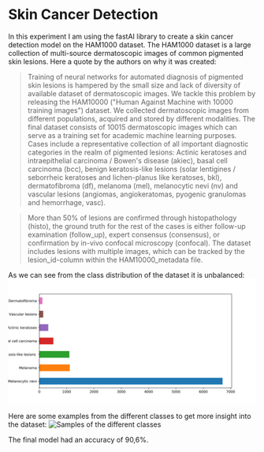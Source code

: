 # Skin Cancer Detection

In this experiment I am using the fastAI library to create a skin cancer detection model on the HAM1000 dataset.
The HAM1000 dataset is a large collection of multi-source dermatoscopic images of common pigmented skin lesions. Here a quote by the authors on why it was created:

> Training of neural networks for automated diagnosis of pigmented skin lesions is hampered by the small size and lack of diversity of available dataset of dermatoscopic images. We tackle this problem by releasing the HAM10000 ("Human Against Machine with 10000 training images") dataset. We collected dermatoscopic images from different populations, acquired and stored by different modalities. The final dataset consists of 10015 dermatoscopic images which can serve as a training set for academic machine learning purposes. Cases include a representative collection of all important diagnostic categories in the realm of pigmented lesions: Actinic keratoses and intraepithelial carcinoma / Bowen's disease (akiec), basal cell carcinoma (bcc), benign keratosis-like lesions (solar lentigines / seborrheic keratoses and lichen-planus like keratoses, bkl), dermatofibroma (df), melanoma (mel), melanocytic nevi (nv) and vascular lesions (angiomas, angiokeratomas, pyogenic granulomas and hemorrhage, vasc).

> More than 50% of lesions are confirmed through histopathology (histo), the ground truth for the rest of the cases is either follow-up examination (follow_up), expert consensus (consensus), or confirmation by in-vivo confocal microscopy (confocal). The dataset includes lesions with multiple images, which can be tracked by the lesion_id-column within the HAM10000_metadata file.

As we can see from the class distribution of the dataset it is unbalanced:
![HAM10000 class distribution](https://github.com/TobiasRoeding/skin-cancer-detection/blob/master/reports/class_distribution.png
)

Here are some examples from the different classes to get more insight into the dataset:
![Samples of the different classes](https://github.com/TobiasRoeding/skin-cancer-detection/blob/master/reports/category_samples.png)


The final model had an accuracy of 90,6%.
